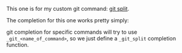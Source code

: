 This one is for my custom git command: [git split](https://github.com/nikita-skobov/git-monorepo-tools).

The completion for this one works pretty simply:

git completion for specific commands will try to use `_git_<name_of_command>`, so we just define a `_git_split` completion function.
